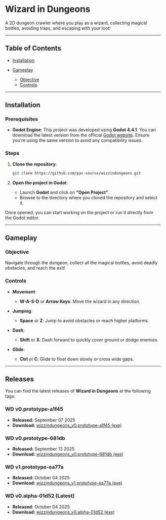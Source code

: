 # **Wizard in Dungeons**

A 2D dungeon crawler where you play as a wizard, collecting magical bottles, avoiding traps, and escaping with your loot!

---

## **Table of Contents**

* [Installation](#installation)
* [Gameplay](#gameplay)

  * [Objective](#objective)
  * [Controls](#controls)

---

## **Installation**

### Prerequisites

* **Godot Engine**: This project was developed using **Godot 4.4.1**. You can download the latest version from the official [Godot website](https://godotengine.org/download). Ensure you're using the same version to avoid any compatibility issues.

### Steps

1. **Clone the repository**:

   ```bash
   git clone https://github.com/pac-source/wizzindungeons.git
   ```

2. **Open the project in Godot**:

   * Launch **Godot** and click on **"Open Project"**.
   * Browse to the directory where you cloned the repository and select it.

Once opened, you can start working on the project or run it directly from the Godot editor.

---

## **Gameplay**

### **Objective**

Navigate through the dungeon, collect all the magical bottles, avoid deadly obstacles, and reach the exit!

### **Controls**

* **Movement**:

  * **W-A-S-D** or **Arrow Keys**: Move the wizard in any direction.
* **Jumping**:

  * **Space** or **Z**: Jump to avoid obstacles or reach higher platforms.
* **Dash**:

  * **Shift** or **X**: Dash forward to quickly cover ground or dodge enemies.
* **Glide**:

  * **Ctrl** or **C**: Glide to float down slowly or cross wide gaps.

---

## **Releases**

You can find the latest releases of **Wizard in Dungeons** at the following tags:

### **WD v0.prototype-a1f45**

* **Released:** September 07 2025
* **Download:** [wizzindungeons_v0.prototype-a1f45 (exe)](https://github.com/pac-source/wizzindungeons/releases/tag/v0.prototype-a1f45)

### **WD v0.prototype-681db**

* **Released:** September 13 2025
* **Download:** [wizzindungeons_v0.prototype-681db (exe)](https://github.com/pac-source/wizzindungeons/releases/tag/v0.prototype-681db)

### **WD v1.prototype-ea77a**

* **Released:** October 04 2025
* **Download:** [wizzindungeons_v1.prototype-ea77a (exe)](https://github.com/pac-source/wizzindungeons/releases/tag/v1.prototype-ea77a)

### **WD v0.alpha-01d52** (Latest)

* **Released:** October 04 2025
* **Download:** [wizzindungeons_v0.alpha-01d52 (exe)](https://github.com/pac-source/wizzindungeons/releases/tag/v0.alpha01d52)
